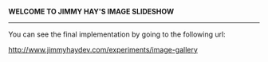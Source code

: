 **WELCOME TO JIMMY HAY'S IMAGE SLIDESHOW**

---

You can see the final implementation by going to the following url:

http://www.jimmyhaydev.com/experiments/image-gallery
